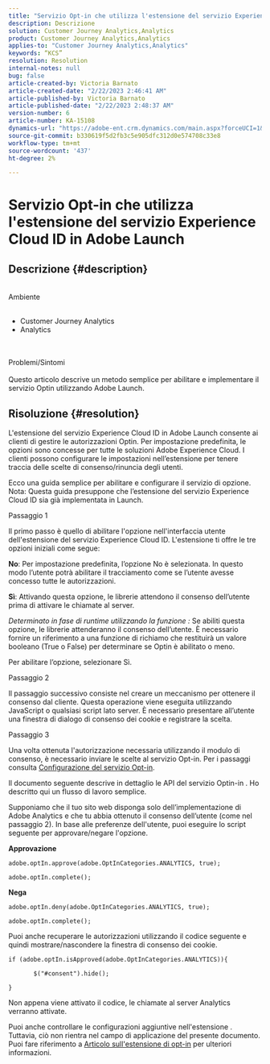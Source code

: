 ```yaml
---
title: "Servizio Opt-in che utilizza l'estensione del servizio Experience Cloud ID in Adobe Launch"
description: Descrizione
solution: Customer Journey Analytics,Analytics
product: Customer Journey Analytics,Analytics
applies-to: "Customer Journey Analytics,Analytics"
keywords: “KCS”
resolution: Resolution
internal-notes: null
bug: false
article-created-by: Victoria Barnato
article-created-date: "2/22/2023 2:46:41 AM"
article-published-by: Victoria Barnato
article-published-date: "2/22/2023 2:48:37 AM"
version-number: 6
article-number: KA-15108
dynamics-url: "https://adobe-ent.crm.dynamics.com/main.aspx?forceUCI=1&pagetype=entityrecord&etn=knowledgearticle&id=8b3ded1e-5bb2-ed11-83fe-6045bd0067ea"
source-git-commit: b330619f5d2fb3c5e905dfc312d0e574708c33e8
workflow-type: tm+mt
source-wordcount: '437'
ht-degree: 2%

---
```


# Servizio Opt-in che utilizza l&#39;estensione del servizio Experience Cloud ID in Adobe Launch

## Descrizione {#description}

<br>Ambiente<br><br>
- Customer Journey Analytics
- Analytics



<br><br>Problemi/Sintomi<br><br>
Questo articolo descrive un metodo semplice per abilitare e implementare il servizio Optin utilizzando Adobe Launch.


## Risoluzione {#resolution}


L&#39;estensione del servizio Experience Cloud ID in Adobe Launch consente ai clienti di gestire le autorizzazioni Optin. Per impostazione predefinita, le opzioni sono concesse per tutte le soluzioni Adobe Experience Cloud. I clienti possono configurare le impostazioni nell’estensione per tenere traccia delle scelte di consenso/rinuncia degli utenti.

Ecco una guida semplice per abilitare e configurare il servizio di opzione.
<br>Nota: Questa guida presuppone che l’estensione del servizio Experience Cloud ID sia già implementata in Launch.<br>


Passaggio 1

Il primo passo è quello di abilitare l&#39;opzione nell&#39;interfaccia utente dell&#39;estensione del servizio Experience Cloud ID. L&#39;estensione ti offre le tre opzioni iniziali come segue:

<b>No</b>: Per impostazione predefinita, l’opzione No è selezionata. In questo modo l’utente potrà abilitare il tracciamento come se l’utente avesse concesso tutte le autorizzazioni.

<b>Sì</b>: Attivando questa opzione, le librerie attendono il consenso dell’utente prima di attivare le chiamate al server.

*Determinato in fase di runtime utilizzando la funzione :* Se abiliti questa opzione, le librerie attenderanno il consenso dell’utente. È necessario fornire un riferimento a una funzione di richiamo che restituirà un valore booleano (True o False) per determinare se Optin è abilitato o meno.

Per abilitare l’opzione, selezionare Sì.



Passaggio 2

Il passaggio successivo consiste nel creare un meccanismo per ottenere il consenso dal cliente. Questa operazione viene eseguita utilizzando JavaScript o qualsiasi script lato server. È necessario presentare all’utente una finestra di dialogo di consenso dei cookie e registrare la scelta.



Passaggio 3

Una volta ottenuta l&#39;autorizzazione necessaria utilizzando il modulo di consenso, è necessario inviare le scelte al servizio Opt-in. Per i passaggi consulta [Configurazione del servizio Opt-in](https://experienceleague.adobe.com/docs/id-service/using/implementation/opt-in-service/getting-started.html). 

Il documento seguente descrive in dettaglio le API del servizio Optin-in . Ho descritto qui un flusso di lavoro semplice.

Supponiamo che il tuo sito web disponga solo dell’implementazione di Adobe Analytics e che tu abbia ottenuto il consenso dell’utente (come nel passaggio 2). In base alle preferenze dell&#39;utente, puoi eseguire lo script seguente per approvare/negare l&#39;opzione.

<b>Approvazione</b>


```
adobe.optIn.approve(adobe.OptInCategories.ANALYTICS, true);

adobe.optIn.complete();
```




<b>Nega</b>


```
adobe.optIn.deny(adobe.OptInCategories.ANALYTICS, true);

adobe.optIn.complete();
```




Puoi anche recuperare le autorizzazioni utilizzando il codice seguente e quindi mostrare/nascondere la finestra di consenso dei cookie.


```
if (adobe.optIn.isApproved(adobe.OptInCategories.ANALYTICS)){

       $("#consent").hide();

}
```




Non appena viene attivato il codice, le chiamate al server Analytics verranno attivate.

Puoi anche controllare le configurazioni aggiuntive nell&#39;estensione . Tuttavia, ciò non rientra nel campo di applicazione del presente documento. Puoi fare riferimento a [Articolo sull&#39;estensione di opt-in](https://docs.adobe.com/content/help/en/id-service/using/implementation-guides/opt-in-service/launch.html) per ulteriori informazioni.
